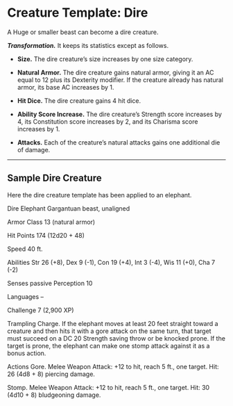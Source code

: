 # Creature Template: Dire
A Huge or smaller beast can become a dire creature. 

***Transformation.*** It keeps its statistics except as follows.

* **Size.** The dire creature’s size increases by one size category.

* **Natural Armor.** The dire creature gains natural armor, giving it an AC equal to 12 plus its Dexterity modifier. If the creature already has natural armor, its base AC increases by 1.

* **Hit Dice.** The dire creature gains 4 hit dice.

* **Ability Score Increase.** The dire creature’s Strength score increases by 4, its Constitution score increases by 2, and its Charisma score increases by 1.

* **Attacks.** Each of the creature’s natural attacks gains one additional die of damage.

---

## Sample Dire Creature
Here the dire creature template has been applied to an elephant.

Dire Elephant
Gargantuan beast, unaligned

Armor Class 13 (natural armor)

Hit Points 174 (12d20 + 48)

Speed 40 ft.

Abilities Str 26 (+8), Dex 9 (-1), Con 19 (+4), Int 3 (-4), Wis 11 (+0), Cha 7 (-2)

Senses passive Perception 10

Languages –

Challenge 7 (2,900 XP)

Trampling Charge. If the elephant moves at least 20 feet straight toward a creature and then hits it with a gore attack on the same turn, that target must succeed on a DC 20 Strength saving throw or be knocked prone. If the target is prone, the elephant can make one stomp attack against it as a bonus action.

Actions
Gore. Melee Weapon Attack: +12 to hit, reach 5 ft., one target. Hit: 26 (4d8 + 8) piercing damage.

Stomp. Melee Weapon Attack: +12 to hit, reach 5 ft., one target. Hit: 30 (4d10 + 8) bludgeoning damage.
